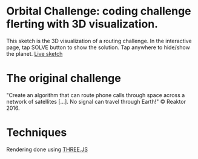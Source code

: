 # Orbital Challenge: coding challenge flerting with 3D visualization.
This sketch is the 3D visualization of a routing challenge. In the interactive page, tap SOLVE button to show the solution. Tap anywhere to hide/show the planet.
[Live sketch](sketch.md)

# The original challenge
"Create an algorithm that can route phone calls through space across a network of satellites [...]. No signal can travel through Earth!" © Reaktor 2016.

# Techniques
Rendering done using [THREE.JS](https://threejs.org)